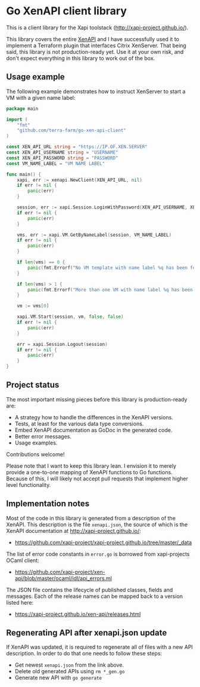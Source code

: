 # Go XenAPI client library

This is a client library for the Xapi toolstack
(http://xapi-project.github.io/).

This library covers the entire [XenAPI](https://xapi-project.github.io/xen-api/)
and I have successfully used it to implement a Terraform plugin that interfaces
Citrix XenServer. That being said, this library is not production-ready yet.
Use it at your own risk, and don't expect everything in this library to work
out of the box.

## Usage example

The following example demonstrates how to instruct XenServer to start a VM with
a given name label:

```go
package main

import (
    "fmt"
    "github.com/terra-farm/go-xen-api-client"
)

const XEN_API_URL string = "https://IP.OF.XEN.SERVER"
const XEN_API_USERNAME string = "USERNAME"
const XEN_API_PASSWORD string = "PASSWORD"
const VM_NAME_LABEL = "VM NAME LABEL"

func main() {
    xapi, err := xenapi.NewClient(XEN_API_URL, nil)
    if err != nil {
        panic(err)
    }

    session, err := xapi.Session.LoginWithPassword(XEN_API_USERNAME, XEN_API_PASSWORD, "1.0", "example")
    if err != nil {
        panic(err)
    }

    vms, err := xapi.VM.GetByNameLabel(session, VM_NAME_LABEL)
    if err != nil {
        panic(err)
    }

    if len(vms) == 0 {
        panic(fmt.Errorf("No VM template with name label %q has been found", VM_NAME_LABEL))
    }

    if len(vms) > 1 {
        panic(fmt.Errorf("More than one VM with name label %q has been found", VM_NAME_LABEL))
    }

    vm := vms[0]

    xapi.VM.Start(session, vm, false, false)
    if err != nil {
        panic(err)
    }

    err = xapi.Session.Logout(session)
    if err != nil {
        panic(err)
    }
}
```

## Project status

The most important missing pieces before this library is production-ready are:

- A strategy how to handle the differences in the XenAPI versions.
- Tests, at least for the various data type conversions.
- Embed XenAPI documentation as GoDoc in the generated code.
- Better error messages.
- Usage examples.

Contributions welcome!

Please note that I want to keep this library lean. I envision it to merely
provide a one-to-one mapping of XenAPI functions to Go functions. Because of
this, I will likely not accept pull requests that implement higher level
functionality.

## Implementation notes

Most of the code in this library is generated from a description of the XenAPI.
This description is the file `xenapi.json`, the source of which is the XenAPI
documentation at http://xapi-project.github.io/:

- https://github.com/xapi-project/xapi-project.github.io/tree/master/_data

The list of error code constants in `error.go` is borrowed from xapi-projects
OCaml client:

- https://github.com/xapi-project/xen-api/blob/master/ocaml/idl/api_errors.ml

The JSON file contains the lifecycle of published classes, fields and messages.
Each of the release names can be mapped back to a version listed here:

- https://xapi-project.github.io/xen-api/releases.html

## Regenerating API after xenapi.json update
If XenAPI was updated, it is required to regenerate all of files with a new API description. In order to do that one needs to follow these steps:
- Get newest `xenapi.json` from the link above.
- Delete old generated APIs using `rm *_gen.go`
- Generate new API with `go generate`
